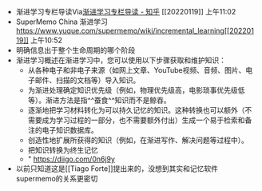 - 渐进学习专栏导读Via[渐进学习专栏导读 - 知乎](https://zhuanlan.zhihu.com/p/374403541#/) [[20220119]] 上午11:02
- SuperMemo China 渐进学习 https://www.yuque.com/supermemo/wiki/incremental_learning[[20220119]] 上午10:52
- 明确信息出于整个生命周期的哪个阶段
- 渐进学习概述在渐进学习中，您可以使用以下步骤获取和维护知识：
    - 从各种电子和非电子来源（如网上文章、YouTube视频、音频、图片、电子邮件、扫描的文档等）导入知识。
    - 为渐进处理确定知识优先级（例如，物理优先级高，电影琐事优先级低等）。渐进方法是指^^蚕食^^知识而不是鲸吞。
    - 逐渐地把学习材料转化为可以持久记忆的知识。这种转换也可以额外（不需要成为学习过程的一部分，也不需要额外付出）生成一个易于检索和备注的电子知识数据库。
    - 创造性地扩展所获得的知识（例如，在渐进写作、解决问题等过程中）。
    - 把知识转换为终生记忆
    - " https://diigo.com/0n6j9y
- 以前只知道这是[[Tiago Forte]]提出来的，没想到其实和记忆软件supermemo的关系更密切
